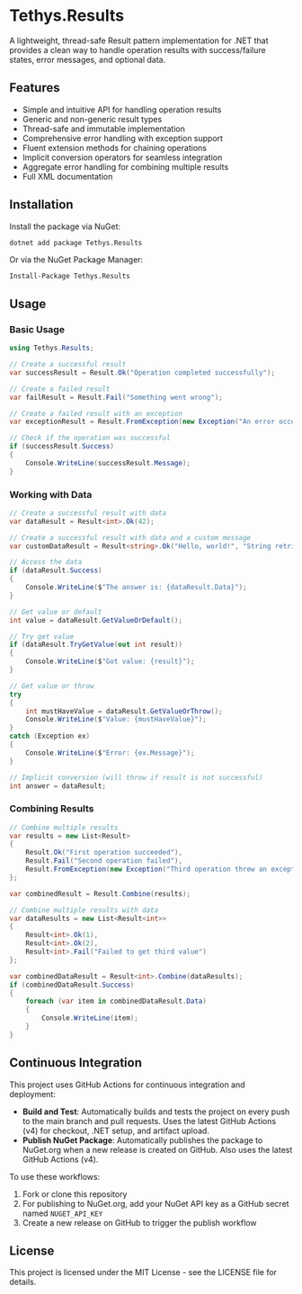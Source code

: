 # Tethys.Results

A lightweight, thread-safe Result pattern implementation for .NET that provides a clean way to handle operation results with success/failure states, error messages, and optional data.

## Features

- Simple and intuitive API for handling operation results
- Generic and non-generic result types
- Thread-safe and immutable implementation
- Comprehensive error handling with exception support
- Fluent extension methods for chaining operations
- Implicit conversion operators for seamless integration
- Aggregate error handling for combining multiple results
- Full XML documentation

## Installation

Install the package via NuGet:

```bash
dotnet add package Tethys.Results
```

Or via the NuGet Package Manager:

```
Install-Package Tethys.Results
```

## Usage

### Basic Usage

```csharp
using Tethys.Results;

// Create a successful result
var successResult = Result.Ok("Operation completed successfully");

// Create a failed result
var failResult = Result.Fail("Something went wrong");

// Create a failed result with an exception
var exceptionResult = Result.FromException(new Exception("An error occurred"));

// Check if the operation was successful
if (successResult.Success)
{
    Console.WriteLine(successResult.Message);
}
```

### Working with Data

```csharp
// Create a successful result with data
var dataResult = Result<int>.Ok(42);

// Create a successful result with data and a custom message
var customDataResult = Result<string>.Ok("Hello, world!", "String retrieved successfully");

// Access the data
if (dataResult.Success)
{
    Console.WriteLine($"The answer is: {dataResult.Data}");
}

// Get value or default
int value = dataResult.GetValueOrDefault();

// Try get value
if (dataResult.TryGetValue(out int result))
{
    Console.WriteLine($"Got value: {result}");
}

// Get value or throw
try
{
    int mustHaveValue = dataResult.GetValueOrThrow();
    Console.WriteLine($"Value: {mustHaveValue}");
}
catch (Exception ex)
{
    Console.WriteLine($"Error: {ex.Message}");
}

// Implicit conversion (will throw if result is not successful)
int answer = dataResult;
```

### Combining Results

```csharp
// Combine multiple results
var results = new List<Result>
{
    Result.Ok("First operation succeeded"),
    Result.Fail("Second operation failed"),
    Result.FromException(new Exception("Third operation threw an exception"))
};

var combinedResult = Result.Combine(results);

// Combine multiple results with data
var dataResults = new List<Result<int>>
{
    Result<int>.Ok(1),
    Result<int>.Ok(2),
    Result<int>.Fail("Failed to get third value")
};

var combinedDataResult = Result<int>.Combine(dataResults);
if (combinedDataResult.Success)
{
    foreach (var item in combinedDataResult.Data)
    {
        Console.WriteLine(item);
    }
}
```

## Continuous Integration

This project uses GitHub Actions for continuous integration and deployment:

- **Build and Test**: Automatically builds and tests the project on every push to the main branch and pull requests. Uses the latest GitHub Actions (v4) for checkout, .NET setup, and artifact upload.
- **Publish NuGet Package**: Automatically publishes the package to NuGet.org when a new release is created on GitHub. Also uses the latest GitHub Actions (v4).

To use these workflows:

1. Fork or clone this repository
2. For publishing to NuGet.org, add your NuGet API key as a GitHub secret named `NUGET_API_KEY`
3. Create a new release on GitHub to trigger the publish workflow

## License

This project is licensed under the MIT License - see the LICENSE file for details.
